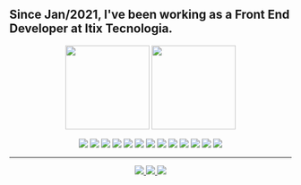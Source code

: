 ## Since Jan/2021, I've been working as a Front End Developer at Itix Tecnologia.

<p align="center">
  <img height="150em"
  src="https://github-readme-stats.vercel.app/api?username=ricardorocker&hide=issues,contribs&show_icons=true&theme=radical" />
  <img height="150em"
      src="https://github-readme-stats.vercel.app/api/top-langs/?username=ricardorocker&show=vue,react&hide=html,css,java,shaderlab,kotlin,hlsl&theme=radical">
</p>

<p align="center">
        <img src="https://img.shields.io/badge/-Vue%203-black?style=flat-square&logo=vuedotjs" />
        <img src="https://img.shields.io/badge/-React-black?style=flat-square&logo=react" />
        <img src="https://img.shields.io/badge/-Angular-black?style=flat-square&logo=angular&logoColor=red">
        <img src="https://img.shields.io/badge/-HTML5-black?style=flat-square&logo=html5" />
        <img src="https://img.shields.io/badge/-CSS3-black?style=flat-square&logo=css3&logoColor=blue" />
        <img src="https://img.shields.io/badge/-Bootstrap-black?style=flat-square&logo=bootstrap" />
        <img src="https://img.shields.io/badge/-JavaScript-black?style=flat-square&logo=javascript" />
        <img src="https://img.shields.io/badge/-TypeScript-black?style=flat-square&logo=TypeScript">
        <img src="https://img.shields.io/badge/-Git-black?style=flat-square&logo=git" />
        <img src="https://img.shields.io/badge/-GitHub-black?style=flat-square&logo=github" />
        <img src="https://img.shields.io/badge/-Docker-black?style=flat-square&logo=docker">
        <img src="https://img.shields.io/badge/-PostgreSQL-black?style=flat-square&logo=postgresql">
        <img src="https://img.shields.io/badge/-AzureDevops-black?style=flat-square&logo=azuredevops&logoColor=blue">
</p>

<hr>

<p align="center">
        <a href="https://www.linkedin.com/in/ricardo-s-rocker/">
            <img
                src="https://img.shields.io/badge/-ricardoRocker-blue?style=flat-square&logo=Linkedin&logoColor=white&link=https://www.linkedin.com/in/ricardo-s-rocker/" />
        </a>
        <a href="mailto: ricardo.santos.rocker@gmail.com.br">
            <img
                src="https://img.shields.io/badge/-ricardoRocker-c14438?style=flat-square&logo=Gmail&logoColor=white&link=mailto:ricardo.santos.rocker@gmail.com" />
        </a>
        <a href="https://ricardorocker.com.br">
            <img
                src="https://img.shields.io/badge/-ricardorocker.com.br-blue?style=flat-square&link=https://ricardorocker.com.br" />
        </a>
</p>

<!-- ![Snake animation](https://github.com/ricardorocker/ricardorocker/blob/output/github-contribution-grid-snake.svg)  -->
